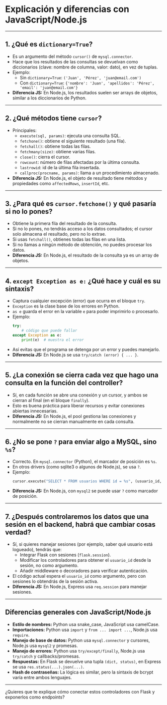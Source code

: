 # Explicación y diferencias con JavaScript/Node.js

---

## 1. ¿Qué es `dictionary=True`?
- Es un argumento del método `cursor()` de `mysql.connector`.
- Hace que los resultados de las consultas se devuelvan como diccionarios (clave: nombre de columna, valor: dato), en vez de tuplas.
- Ejemplo:
  - Sin `dictionary=True`: `('Juan', 'Pérez', 'juan@email.com')`
  - Con `dictionary=True`: `{'nombre': 'Juan', 'apellidos': 'Pérez', 'email': 'juan@email.com'}`
- **Diferencia JS:** En Node.js, los resultados suelen ser arrays de objetos, similar a los diccionarios de Python.

---

## 2. ¿Qué métodos tiene `cursor`?
- Principales:
  - `execute(sql, params)`: ejecuta una consulta SQL.
  - `fetchone()`: obtiene el siguiente resultado (una fila).
  - `fetchall()`: obtiene todas las filas.
  - `fetchmany(size)`: obtiene varias filas.
  - `close()`: cierra el cursor.
  - `rowcount`: número de filas afectadas por la última consulta.
  - `lastrowid`: id de la última fila insertada.
  - `callproc(procname, params)`: llama a un procedimiento almacenado.
- **Diferencia JS:** En Node.js, el objeto de resultado tiene métodos y propiedades como `affectedRows`, `insertId`, etc.

---

## 3. ¿Para qué es `cursor.fetchone()` y qué pasaría si no lo pones?
- Obtiene la primera fila del resultado de la consulta.
- Si no lo pones, no tendrás acceso a los datos consultados; el cursor solo almacena el resultado, pero no lo extrae.
- Si usas `fetchall()`, obtienes todas las filas en una lista.
- Si no llamas a ningún método de obtención, no puedes procesar los datos.
- **Diferencia JS:** En Node.js, el resultado de la consulta ya es un array de objetos.

---

## 4. `except Exception as e:` ¿Qué hace y cuál es su sintaxis?
- Captura cualquier excepción (error) que ocurra en el bloque `try`.
- `Exception` es la clase base de los errores en Python.
- `as e` guarda el error en la variable `e` para poder imprimirlo o procesarlo.
- Ejemplo:
  ```python
  try:
      # código que puede fallar
  except Exception as e:
      print(e)  # muestra el error
  ```
- Así evitas que el programa se detenga por un error y puedes manejarlo.
- **Diferencia JS:** En Node.js se usa `try/catch (error) { ... }`.

---

## 5. ¿La conexión se cierra cada vez que hago una consulta en la función del controller?
- Sí, en cada función se abre una conexión y un cursor, y ambos se cierran al final (en el bloque `finally`).
- Esto es buena práctica para liberar recursos y evitar conexiones abiertas innecesarias.
- **Diferencia JS:** En Node.js, el pool gestiona las conexiones y normalmente no se cierran manualmente en cada consulta.

---

## 6. ¿No se pone `?` para enviar algo a MySQL, sino `%s`?
- Correcto. En `mysql.connector` (Python), el marcador de posición es `%s`.
- En otros drivers (como sqlite3 o algunos de Node.js), se usa `?`.
- Ejemplo:
  ```python
  cursor.execute("SELECT * FROM usuarios WHERE id = %s", (usuario_id,))
  ```
- **Diferencia JS:** En Node.js, con `mysql2` se puede usar `?` como marcador de posición.

---

## 7. ¿Después controlaremos los datos que una sesión en el backend, habrá que cambiar cosas verdad?
- Sí, si quieres manejar sesiones (por ejemplo, saber qué usuario está logueado), tendrás que:
  - Integrar Flask con sesiones (`flask.session`).
  - Modificar los controladores para obtener el `usuario_id` desde la sesión, no como argumento.
  - Añadir middleware o decoradores para verificar autenticación.
- El código actual espera el `usuario_id` como argumento, pero con sesiones lo obtendrás de la sesión activa.
- **Diferencia JS:** En Node.js, Express usa `req.session` para manejar sesiones.

---

## Diferencias generales con JavaScript/Node.js
- **Estilo de nombres:** Python usa snake_case, JavaScript usa camelCase.
- **Importaciones:** Python usa `import` y `from ... import ...`, Node.js usa `require`.
- **Manejo de base de datos:** Python usa `mysql.connector` y cursores, Node.js usa `mysql2` y promesas.
- **Manejo de errores:** Python usa `try/except/finally`, Node.js usa `try/catch` y callbacks/promesas.
- **Respuestas:** En Flask se devuelve una tupla `(dict, status)`, en Express se usa `res.status(...).json(...)`.
- **Hash de contraseñas:** La lógica es similar, pero la sintaxis de bcrypt varía entre ambos lenguajes.

---

¿Quieres que te explique cómo conectar estos controladores con Flask y exponerlos como endpoints?
